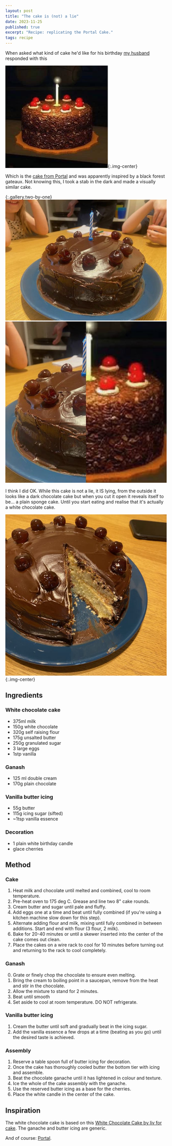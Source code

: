 ```yaml
---
layout: post
title: "The cake is (not) a lie"
date: 2023-11-25
published: true
excerpt: "Recipe: replicating the Portal Cake."
tags: recipe
---
```


When asked what kind of cake he'd like for his birthday [my husband](https://philipmcgaw.com) responded with this

![Portal Cake](/assets/2023-11-25-portal_cake.jpeg){:.img-center}

Which is the [cake from Portal](https://theportalwiki.com/wiki/Cake) and was apparently inspired by a black forest gateaux. Not knowing this, I took a stab in the dark and made a visually similar cake.

{:.gallery.two-by-one}
![Real cake](/assets/2023-11-15-real_cake.jpeg)
![Cake comparison](/assets/2023-11-25-cake_comparison.jpeg)

I think I did OK. While this cake is not a lie, it IS lying, from the outside it looks like a dark chocolate cake but when you cut it open it reveals itself to be... a plain sponge cake. Until you start eating and realise that it's actually a white chocolate cake.

![Sliced cake](/assets/2023-11-25-sliced_cake.jpeg){:.img-center}

## Ingredients

### White chocolate cake

- 375ml milk
- 150g white chocolate
- 320g self raising flour
- 175g unsalted butter
- 250g granulated sugar
- 3 large eggs
- 1stp vanilla

### Ganash

- 125 ml double cream
- 170g plain chocolate

### Vanilla butter icing

- 55g butter
- 115g icing sugar (sifted)
- ~1tsp vanilla essence

### Decoration

- 1 plain white birthday candle
- glace cherries

## Method

### Cake

1. Heat milk and chocolate until melted and combined, cool to room temperature.
2. Pre-heat oven to 175 deg C. Grease and line two 8" cake rounds.
3. Cream butter and sugar until pale and fluffy.
4. Add eggs one at a time and beat until fully combined (if you're using a kitchen machine slow down for this step).
5. Alternate adding flour and milk, mixing until fully combined in between additions. Start and end with flour (3 flour, 2 milk).
6. Bake for 20-40 minutes or until a skewer inserted into the center of the cake comes out clean.
7. Place the cakes on a wire rack to cool for 10 minutes before turning out and returning to the rack to cool completely.

### Ganash

0. Grate or finely chop the chocolate to ensure even melting.
1. Bring the cream to boiling point in a saucepan, remove from the heat and stir in the chocolate.
2. Allow the mixture to stand for 2 minutes.
3. Beat until smooth
4. Set aside to cool at room temperature. DO NOT refrigerate.

### Vanilla butter icing

1. Cream the butter until soft and gradually beat in the icing sugar.
2. Add the vanilla essence a few drops at a time (beating as you go) until the desired taste is achieved.

### Assembly

1. Reserve a table spoon full of butter icing for decoration.
2. Once the cake has thoroughly cooled butter the bottom tier with icing and assemble.
3. Beat the chocolate ganache until it has lightened in colour and texture.
4. Ice the whole of the cake assembly with the ganache.
5. Use the reserved butter icing as a base for the cherries.
6. Place the white candle in the center of the cake.

## Inspiration

The white chocolate cake is based on this [White Chocolate Cake by liv for cake](https://livforcake.com/white-chocolate-cake/). The ganache and butter icing are generic.

And of course: [Portal](https://store.steampowered.com/app/400/Portal/).